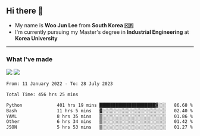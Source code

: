 ## Hi there 👋

- My name is **Woo Jun Lee** from **South Korea 🇰🇷**
- I'm currently pursuing my Master's degree in **Industrial Engineering** at **Korea University**

---

### What I've made

<a href="https://share.streamlit.io/tomtom1103/kuiai_hackathon_2022/main/JL_app.py"><img src="https://img.shields.io/badge/Journey Lee-161B22?style=for-the-badge&logo=streamlit&logoColor=FF4B4B"/></a> <a href="https://jeon-100.github.io/Dangzang/"><img src="https://img.shields.io/badge/당신을 위한 장학금, 당장!-161B22?style=for-the-badge&logo=react&logoColor=#61DAFB"/></a>

<!--START_SECTION:waka-->

```txt
From: 11 January 2022 - To: 28 July 2023

Total Time: 456 hrs 25 mins

Python             401 hrs 19 mins █████████████████████▓░░░   86.68 %
Bash               11 hrs 5 mins   ▓░░░░░░░░░░░░░░░░░░░░░░░░   02.40 %
YAML               8 hrs 35 mins   ▒░░░░░░░░░░░░░░░░░░░░░░░░   01.86 %
Other              6 hrs 34 mins   ▒░░░░░░░░░░░░░░░░░░░░░░░░   01.42 %
JSON               5 hrs 53 mins   ▒░░░░░░░░░░░░░░░░░░░░░░░░   01.27 %
```

<!--END_SECTION:waka-->

